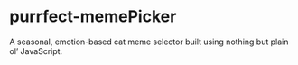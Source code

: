 # purrfect-memePicker
A seasonal, emotion-based cat meme selector built using nothing but plain ol’ JavaScript.
